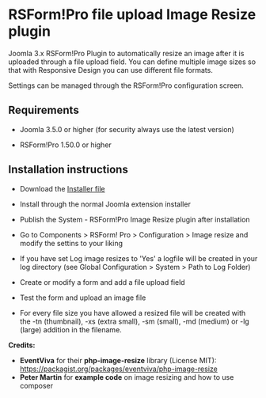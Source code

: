 # RSForm!Pro file upload Image Resize plugin
Joomla 3.x RSForm!Pro Plugin to automatically resize an image after it is uploaded through a file upload field.
You can define multiple image sizes so that with Responsive Design you can use different file formats.

Settings can be managed through the RSForm!Pro configuration screen.

## Requirements

- Joomla 3.5.0 or higher (for security always use the latest version)

- RSForm!Pro 1.50.0 or higher

## Installation instructions

* Download the [Installer file](https://github.com/renekreijveld/RSFormProImageResizePlugin/releases/download/1.2/plg_rsfp_imageresize_1.2.zip)

* Install through the normal Joomla extension installer

* Publish the System - RSForm!Pro Image Resize plugin after installation

* Go to Components > RSForm! Pro > Configuration > Image resize and modify the settins to your liking

* If you have set Log image resizes to 'Yes' a logfile will be created in your log directory (see Global Configuration > System > Path to Log Folder)

* Create or modify a form and add a file upload field

* Test the form and upload an image file

* For every file size you have allowed a resized file will be created with the -tn (thumbnail), -xs (extra small), -sm (small), -md (medium) or -lg (large) addition in the filename.

**Credits:**
* **EventViva** for their **php-image-resize** library (License MIT): https://packagist.org/packages/eventviva/php-image-resize
* **Peter Martin** for **example code** on image resizing and how to use composer
